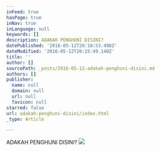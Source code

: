 ```yaml
---
inFeed: true
hasPage: true
inNav: true
inLanguage: null
keywords: []
description: ADAKAH PENGHUNI DISINI?
datePublished: '2016-05-12T20:18:53.498Z'
dateModified: '2016-05-12T20:15:49.140Z'
title: ''
author: []
sourcePath: _posts/2016-05-12-adakah-penghuni-disini.md
authors: []
publisher:
  name: null
  domain: null
  url: null
  favicon: null
starred: false
url: adakah-penghuni-disini/index.html
_type: Article

---
```

ADAKAH PENGHUNI DISINI?
![](https://the-grid-user-content.s3-us-west-2.amazonaws.com/95f240db-9599-4fc5-8d82-29b8777de5c6.jpg)